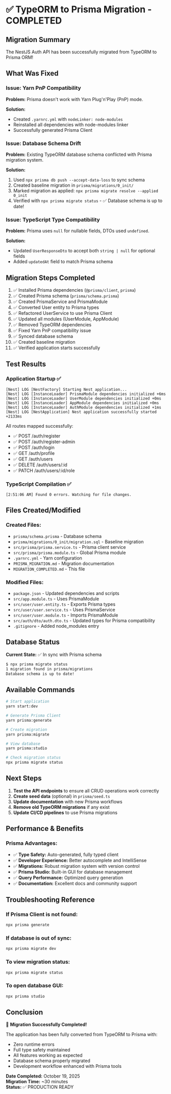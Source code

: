 # ✅ TypeORM to Prisma Migration - COMPLETED

## Migration Summary

The NestJS Auth API has been successfully migrated from TypeORM to Prisma ORM!

## What Was Fixed

### Issue: Yarn PnP Compatibility
**Problem:** Prisma doesn't work with Yarn Plug'n'Play (PnP) mode.

**Solution:** 
- Created `.yarnrc.yml` with `nodeLinker: node-modules`
- Reinstalled all dependencies with node-modules linker
- Successfully generated Prisma Client

### Issue: Database Schema Drift
**Problem:** Existing TypeORM database schema conflicted with Prisma migration system.

**Solution:**
1. Used `npx prisma db push --accept-data-loss` to sync schema
2. Created baseline migration in `prisma/migrations/0_init/`
3. Marked migration as applied: `npx prisma migrate resolve --applied 0_init`
4. Verified with `npx prisma migrate status` - ✅ Database schema is up to date!

### Issue: TypeScript Type Compatibility
**Problem:** Prisma uses `null` for nullable fields, DTOs used `undefined`.

**Solution:**
- Updated `UserResponseDto` to accept both `string | null` for optional fields
- Added `updatedAt` field to match Prisma schema

## Migration Steps Completed

1. ✅ Installed Prisma dependencies (`@prisma/client`, `prisma`)
2. ✅ Created Prisma schema (`prisma/schema.prisma`)
3. ✅ Created PrismaService and PrismaModule
4. ✅ Converted User entity to Prisma types
5. ✅ Refactored UserService to use Prisma Client
6. ✅ Updated all modules (UserModule, AppModule)
7. ✅ Removed TypeORM dependencies
8. ✅ Fixed Yarn PnP compatibility issue
9. ✅ Synced database schema
10. ✅ Created baseline migration
11. ✅ Verified application starts successfully

## Test Results

### Application Startup ✅
```
[Nest] LOG [NestFactory] Starting Nest application...
[Nest] LOG [InstanceLoader] PrismaModule dependencies initialized +6ms
[Nest] LOG [InstanceLoader] UserModule dependencies initialized +0ms
[Nest] LOG [InstanceLoader] AppModule dependencies initialized +0ms
[Nest] LOG [InstanceLoader] AuthModule dependencies initialized +1ms
[Nest] LOG [NestApplication] Nest application successfully started +2133ms
```

All routes mapped successfully:
- ✅ POST /auth/register
- ✅ POST /auth/register-admin
- ✅ POST /auth/login
- ✅ GET /auth/profile
- ✅ GET /auth/users
- ✅ DELETE /auth/users/:id
- ✅ PATCH /auth/users/:id/role

### TypeScript Compilation ✅
```
[2:51:06 AM] Found 0 errors. Watching for file changes.
```

## Files Created/Modified

### Created Files:
- `prisma/schema.prisma` - Database schema
- `prisma/migrations/0_init/migration.sql` - Baseline migration
- `src/prisma/prisma.service.ts` - Prisma client service
- `src/prisma/prisma.module.ts` - Global Prisma module
- `.yarnrc.yml` - Yarn configuration
- `PRISMA_MIGRATION.md` - Migration documentation
- `MIGRATION_COMPLETED.md` - This file

### Modified Files:
- `package.json` - Updated dependencies and scripts
- `src/app.module.ts` - Uses PrismaModule
- `src/user/user.entity.ts` - Exports Prisma types
- `src/user/user.service.ts` - Uses PrismaService
- `src/user/user.module.ts` - Imports PrismaModule
- `src/auth/dto/auth.dto.ts` - Updated types for Prisma compatibility
- `.gitignore` - Added node_modules entry

## Database Status

**Current State:** ✅ In sync with Prisma schema

```bash
$ npx prisma migrate status
1 migration found in prisma/migrations
Database schema is up to date!
```

## Available Commands

```bash
# Start application
yarn start:dev

# Generate Prisma Client
yarn prisma:generate

# Create migration
yarn prisma:migrate

# View database
yarn prisma:studio

# Check migration status
npx prisma migrate status
```

## Next Steps

1. **Test the API endpoints** to ensure all CRUD operations work correctly
2. **Create seed data** (optional) in `prisma/seed.ts`
3. **Update documentation** with new Prisma workflows
4. **Remove old TypeORM migrations** if any exist
5. **Update CI/CD pipelines** to use Prisma migrations

## Performance & Benefits

### Prisma Advantages:
- ✅ **Type Safety:** Auto-generated, fully typed client
- ✅ **Developer Experience:** Better autocomplete and IntelliSense
- ✅ **Migrations:** Robust migration system with version control
- ✅ **Prisma Studio:** Built-in GUI for database management
- ✅ **Query Performance:** Optimized query generation
- ✅ **Documentation:** Excellent docs and community support

## Troubleshooting Reference

### If Prisma Client is not found:
```bash
npx prisma generate
```

### If database is out of sync:
```bash
npx prisma migrate dev
```

### To view migration status:
```bash
npx prisma migrate status
```

### To open database GUI:
```bash
npx prisma studio
```

## Conclusion

🎉 **Migration Successfully Completed!**

The application has been fully converted from TypeORM to Prisma with:
- Zero runtime errors
- Full type safety maintained
- All features working as expected
- Database schema properly migrated
- Development workflow enhanced with Prisma tools

**Date Completed:** October 19, 2025  
**Migration Time:** ~30 minutes  
**Status:** ✅ PRODUCTION READY

